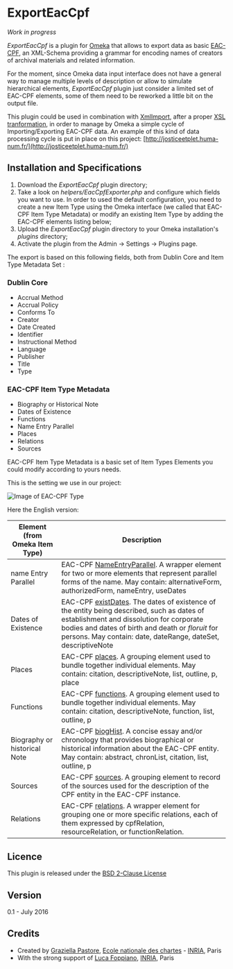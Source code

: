 # ExportEacCpf

_*Work in progress*_

*ExportEacCpf* is a plugin for [Omeka](https://omeka.org/) that allows to export data as basic [EAC-CPF](http://eac.staatsbibliothek-berlin.de/index.php), an XML-Schema providing a grammar for encoding names of creators of archival materials and related information. 

For the moment, since Omeka data input interface does not have a general way to manage multiple levels of description or allow to simulate hierarchical elements, *ExportEacCpf* plugin just consider a limited set of EAC-CPF elements, some of them need to be reworked a little bit on the output file.

This plugin could be used in combination with [XmlImport](https://github.com/Daniel-KM/XmlImport), after a proper [XSL tranformation](https://github.com/sgraziella/prosopography_LJP/tree/master/EACtoXML), in order to manage by Omeka a simple cycle of Importing/Exporting EAC-CPF data. 
An example of this kind of data processing cycle is put in place on this project: [http://josticeetplet.huma-num.fr/](http://josticeetplet.huma-num.fr/)


## Installation and Specifications
1. Download the *ExportEacCpf* plugin directory;
2. Take a look on *helpers/EacCpfExporter.php* and configure which fields you want to use. In order to used the default configuration, you need to create a new Item Type using the Omeka interface (we called that EAC-CPF Item Type Metadata) or modify an existing Item Type by adding the EAC-CPF elements listing below;
3. Upload the *ExportEacCpf* plugin directory to your Omeka installation's *plugins* directory;
4. Activate the plugin from the Admin → Settings → Plugins page.

The export is based on this following fields, both from Dublin Core and Item Type Metadata Set :

### Dublin Core 
- Accrual Method
- Accrual Policy
- Conforms To
- Creator
- Date Created
- Identifier
- Instructional Method
- Language
- Publisher
- Title
- Type

### EAC-CPF Item Type Metadata
- Biography or Historical Note
- Dates of Existence
- Functions
- Name Entry Parallel
- Places
- Relations
- Sources

EAC-CPF Item Type Metadata is a basic set of Item Types Elements you could modify according to yours needs. 

This is the setting we use in our project:

![Image of EAC-CPF Type](https://github.com/sgraziella/ExportEacCpf/blob/master/Person-EAC-CPF-ElementTypeFR.png)

Here the English version:

Element (from Omeka Item Type) | Description
------------ | -------------
name Entry Parallel | EAC-CPF [NameEntryParallel](http://eac.staatsbibliothek-berlin.de/fileadmin/user_upload/schema/cpfTagLibrary.html#nameEntryParallel). A wrapper element for two or more <nameEntry> elements that represent parallel forms of the name. May contain: alternativeForm, authorizedForm, nameEntry, useDates
Dates of Existence | EAC-CPF [existDates](http://eac.staatsbibliothek-berlin.de/fileadmin/user_upload/schema/cpfTagLibrary.html#existDates). The dates of existence of the entity being described, such as dates of establishment and dissolution for corporate bodies and dates of birth and death or *floruit* for persons. May contain: date, dateRange, dateSet, descriptiveNote
Places | EAC-CPF [places](http://eac.staatsbibliothek-berlin.de/fileadmin/user_upload/schema/cpfTagLibrary.html#places). A grouping element used to bundle together individual <place> elements. May contain: citation, descriptiveNote, list, outline, p, place
Functions | EAC-CPF [functions](http://eac.staatsbibliothek-berlin.de/fileadmin/user_upload/schema/cpfTagLibrary.html#functions). A grouping element used to bundle together individual <function> elements. May contain: citation, descriptiveNote, function, list, outline, p
Biography or historical Note | EAC-CPF [biogHist](http://eac.staatsbibliothek-berlin.de/fileadmin/user_upload/schema/cpfTagLibrary.html#biogHist). A concise essay and/or chronology that provides biographical or historical information about the EAC-CPF entity. May contain: abstract, chronList, citation, list, outline, p
Sources | EAC-CPF [sources](http://eac.staatsbibliothek-berlin.de/fileadmin/user_upload/schema/cpfTagLibrary.html#sources). A grouping element to record of the sources used for the description of the CPF entity in the EAC-CPF instance.
Relations | EAC-CPF [relations](http://eac.staatsbibliothek-berlin.de/fileadmin/user_upload/schema/cpfTagLibrary.html#relations). A wrapper element for grouping one or more specific relations, each of them expressed by cpfRelation, resourceRelation, or functionRelation.

## Licence
This plugin is released under the [BSD 2-Clause License](https://opensource.org/licenses/BSD-2-Clause)

## Version
0.1 - July 2016

## Credits
- Created by [Graziella Pastore](https://github.com/sgraziella), [Ecole nationale des chartes](http://www.enc-sorbonne.fr/fr/graziella-pastore) - [INRIA](http://www.inria.fr/), Paris
- With the strong support of [Luca Foppiano](https://github.com/lfoppiano), [INRIA](http://www.inria.fr/), Paris
